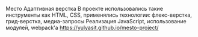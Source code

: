 Место
Адаптивная верстка
В проекте использовались такие инструменты как HTML, CSS, применялись технологии: флекс-верстка, грид-верстка, медиа-запросы
Реализация JavaScript, использование модулей, webpack'a 
https://yulyasit.github.io/mesto-project/
